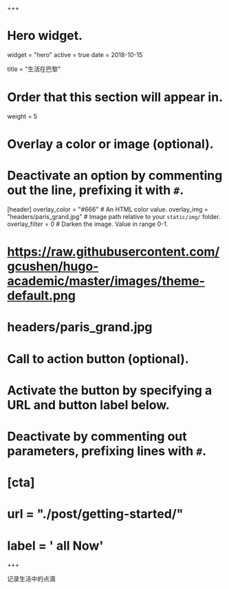 +++
# Hero widget.
widget = "hero"
active = true
date = 2018-10-15

title = "生活在巴黎"

# Order that this section will appear in.
weight = 5

# Overlay a color or image (optional).
#   Deactivate an option by commenting out the line, prefixing it with `#`.
[header]
  overlay_color = "#666"  # An HTML color value.
  overlay_img = "headers/paris_grand.jpg"  # Image path relative to your `static/img/` folder.
  overlay_filter = 0  # Darken the image. Value in range 0-1.

# https://raw.githubusercontent.com/gcushen/hugo-academic/master/images/theme-default.png
# headers/paris_grand.jpg


# Call to action button (optional).
#   Activate the button by specifying a URL and button label below.
#   Deactivate by commenting out parameters, prefixing lines with `#`.
# [cta]
#  url = "./post/getting-started/"
#  label = '<i class="fa fa-download"></i> all Now'
+++

记录生活中的点滴
